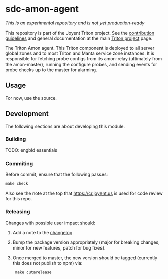 # sdc-amon-agent

*This is an experimental repository and is not yet production-ready*

This repository is part of the Joyent Triton project. See the [contribution
guidelines](https://github.com/joyent/triton/blob/master/CONTRIBUTING.md)
and general documentation at the main
[Triton project](https://github.com/joyent/triton) page.

The Triton Amon agent. This Triton component is deployed to all server
global zones and to most Triton and Manta service zone instances. It is
responsible for fetching probe configs from its amon-relay (ultimately
from the amon-master), running the configure probes, and sending events
for probe checks up to the master for alarming.


## Usage

For now, use the source.


## Development

The following sections are about developing this module.

### Building

TODO: engbld essentials

### Commiting

Before commit, ensure that the following passes:

    make check

Also see the note at the top that https://cr.joyent.us is used for code review
for this repo.

### Releasing

Changes with possible user impact should:

1. Add a note to the [changelog](./CHANGES.md).
2. Bump the package version appropriately (major for breaking changes, minor
   for new features, patch for bug fixes).
3. Once merged to master, the new version should be tagged (currently this
   does not publish to npm) via:

        make cutarelease
